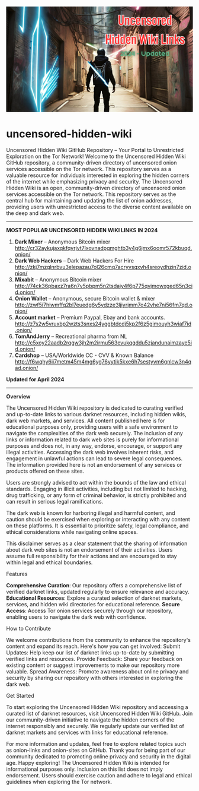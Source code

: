 ![Uncensored Hidden Wiki 2024](uncensored-hidden-wiki-links.png)
# uncensored-hidden-wiki
Uncensored Hidden Wiki GitHub Repository – Your Portal to Unrestricted Exploration on the Tor Network!
Welcome to the Uncensored Hidden Wiki GitHub repository, a community-driven directory of uncensored onion services accessible on the Tor network. 
This repository serves as a valuable resource for individuals interested in exploring the hidden corners of the internet while emphasizing privacy and security.
The Uncensored Hidden Wiki is an open, community-driven directory of uncensored onion services accessible on the Tor network. This repository serves as the central hub for maintaining and updating the list of onion addresses, providing users with unrestricted access to the diverse content available on the deep and dark web.


***********
**MOST POPULAR UNCENSORED HIDDEN WIKI LINKS IN 2024**

1. **Dark Mixer** – Anonymous Bitcoin mixer http://cr32aykujaxqkfqyrjvt7lxovnadpgmghtb3y4g6jmx6oomr572kbuqd.onion/
2. **Dark Web Hackers** – Dark Web Hackers For Hire http://zkj7mzglnrbvu3elepazau7ol26cmq7acryvsqxvh4sreoydhzin7zid.onion/
3. **Mixabit** – Anonymous Bitcoin mixer http://74ck36pbaxz7ra6n7v5pbpm5n2tsdaiy4f6p775qvjmowxged65n3cid.onion/
4. **Onion Wallet** – Anonymous, secure Bitcoin wallet & mixer http://zwf5i7hiwmffq2bl7euedg6y5ydzze3ljiyrjmm7o42vhe7ni56fm7qd.onion/
5. **Account market** – Premium Paypal, Ebay and bank accounts. http://z7s2w5vruxbp2wzts3snxs24yggbtdcdj5kp2f6z5gimouyh3wiaf7id.onion/
6. **TomAndJerry** – Recreational pharma from NL http://c5xoy22aadb2rqgw3jh2m2irmu563evukqqddu5zjandunaimzaye5id.onion/
7. **Cardshop** – USA/Worldwide CC - CVV & Known Balance http://f6wqhy6ii7metm45m4mg6yg76yytik5kxe6h7sestyvm6gnlcw3n4qad.onion/

**Updated for April 2024**
***********
**Overview**

The Uncensored Hidden Wiki repository is dedicated to curating verified and up-to-date links to various darknet resources, including hidden wikis, dark web markets, and services. All content published here is for educational purposes only, providing users with a safe environment to navigate the complexities of the dark web securely. The inclusion of any links or information related to dark web sites is purely for informational purposes and does not, in any way, endorse, encourage, or support any illegal activities. Accessing the dark web involves inherent risks, and engagement in unlawful actions can lead to severe legal consequences. The information provided here is not an endorsement of any services or products offered on these sites.

Users are strongly advised to act within the bounds of the law and ethical standards. Engaging in illicit activities, including but not limited to hacking, drug trafficking, or any form of criminal behavior, is strictly prohibited and can result in serious legal ramifications.

The dark web is known for harboring illegal and harmful content, and caution should be exercised when exploring or interacting with any content on these platforms. It is essential to prioritize safety, legal compliance, and ethical considerations while navigating online spaces.

This disclaimer serves as a clear statement that the sharing of information about dark web sites is not an endorsement of their activities. Users assume full responsibility for their actions and are encouraged to stay within legal and ethical boundaries.

Features

**Comprehensive Curation**: Our repository offers a comprehensive list of verified darknet links, updated regularly to ensure relevance and accuracy.
**Educational Resources**: Explore a curated selection of darknet markets, services, and hidden wiki directories for educational reference.
**Secure Access**: Access Tor onion services securely through our repository, enabling users to navigate the dark web with confidence.

How to Contribute

We welcome contributions from the community to enhance the repository's content and expand its reach. Here's how you can get involved:
Submit Updates: Help keep our list of darknet links up-to-date by submitting verified links and resources.
Provide Feedback: Share your feedback on existing content or suggest improvements to make our repository more valuable.
Spread Awareness: Promote awareness about online privacy and security by sharing our repository with others interested in exploring the dark web.

Get Started

To start exploring the Uncensored Hidden Wiki repository and accessing a curated list of darknet resources, visit Uncensored Hidden Wiki GitHub. Join our community-driven initiative to navigate the hidden corners of the internet responsibly and securely. We regularly update our verified list of darknet markets and services with links for educational reference.

For more information and updates, feel free to explore related topics such as onion-links and onion-sites on GitHub.
Thank you for being part of our community dedicated to promoting online privacy and security in the digital age. Happy exploring! The Uncensored Hidden Wiki is intended for informational purposes only. Inclusion on this list does not imply endorsement. Users should exercise caution and adhere to legal and ethical guidelines when exploring the Tor network.


